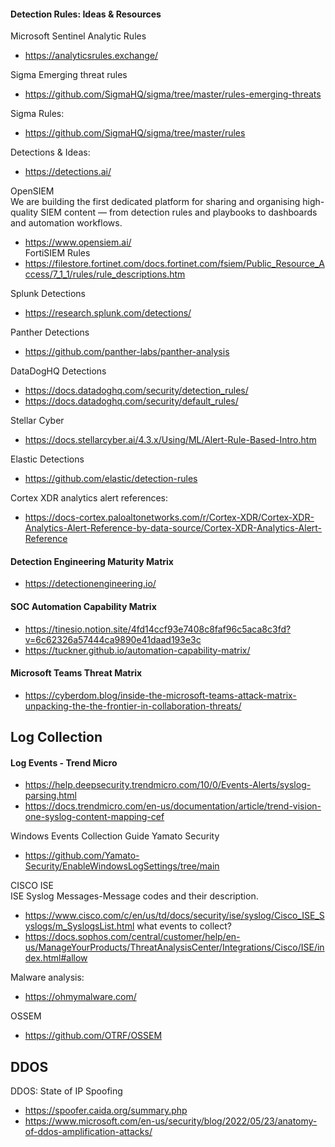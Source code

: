 #### Detection Rules: Ideas & Resources
Microsoft Sentinel Analytic Rules
- https://analyticsrules.exchange/

Sigma Emerging threat rules  
- https://github.com/SigmaHQ/sigma/tree/master/rules-emerging-threats  

Sigma Rules:  
- https://github.com/SigmaHQ/sigma/tree/master/rules  

Detections & Ideas:  
- https://detections.ai/

OpenSIEM    
We are building the first dedicated platform for sharing and organising high-quality SIEM content — from detection rules and playbooks to dashboards and automation workflows.
- https://www.opensiem.ai/  
FortiSIEM Rules
- https://filestore.fortinet.com/docs.fortinet.com/fsiem/Public_Resource_Access/7_1_1/rules/rule_descriptions.htm  

Splunk Detections  
- https://research.splunk.com/detections/  


Panther Detections  
- https://github.com/panther-labs/panther-analysis  

DataDogHQ Detections  
- https://docs.datadoghq.com/security/detection_rules/
- https://docs.datadoghq.com/security/default_rules/

Stellar Cyber
- https://docs.stellarcyber.ai/4.3.x/Using/ML/Alert-Rule-Based-Intro.htm

Elastic Detections  
- https://github.com/elastic/detection-rules

Cortex XDR analytics alert references:  
- https://docs-cortex.paloaltonetworks.com/r/Cortex-XDR/Cortex-XDR-Analytics-Alert-Reference-by-data-source/Cortex-XDR-Analytics-Alert-Reference


#### Detection Engineering Maturity Matrix  
- https://detectionengineering.io/  


#### SOC Automation Capability Matrix  
- https://tinesio.notion.site/4fd14ccf93e7408c8faf96c5aca8c3fd?v=6c62326a57444ca9890e41daad193e3c
- https://tuckner.github.io/automation-capability-matrix/  

#### Microsoft Teams Threat Matrix 
- https://cyberdom.blog/inside-the-microsoft-teams-attack-matrix-unpacking-the-the-frontier-in-collaboration-threats/

## Log Collection
#### Log Events - Trend Micro
- https://help.deepsecurity.trendmicro.com/10/0/Events-Alerts/syslog-parsing.html
- https://docs.trendmicro.com/en-us/documentation/article/trend-vision-one-syslog-content-mapping-cef

Windows Events Collection Guide  Yamato Security
- https://github.com/Yamato-Security/EnableWindowsLogSettings/tree/main

CISCO ISE   
ISE Syslog Messages-Message codes and their description.  
- https://www.cisco.com/c/en/us/td/docs/security/ise/syslog/Cisco_ISE_Syslogs/m_SyslogsList.html
what events to collect?
- https://docs.sophos.com/central/customer/help/en-us/ManageYourProducts/ThreatAnalysisCenter/Integrations/Cisco/ISE/index.html#allow



Malware analysis: 
- https://ohmymalware.com/ 

OSSEM  
- https://github.com/OTRF/OSSEM

## DDOS

DDOS: State of IP Spoofing
- https://spoofer.caida.org/summary.php
- https://www.microsoft.com/en-us/security/blog/2022/05/23/anatomy-of-ddos-amplification-attacks/

